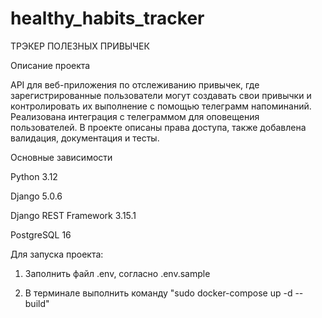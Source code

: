 ﻿# healthy_habits_tracker
ТРЭКЕР ПОЛЕЗНЫХ ПРИВЫЧЕК

Описание проекта

API для веб-приложения по отслеживанию привычек, где зарегистрированные пользователи могут создавать свои привычки и
контролировать их выполнение с помощью телеграмм напоминаний. Реализована интеграция с телеграммом для оповещения
пользователей. В проекте описаны права доступа, также добавлена валидация, документация и тесты.

Основные зависимости

Python 3.12

Django 5.0.6

Django REST Framework 3.15.1

PostgreSQL 16

Для запуска проекта:
1. Заполнить файл .env, согласно .env.sample

2. В терминале выполнить команду "sudo docker-compose up -d --build"
